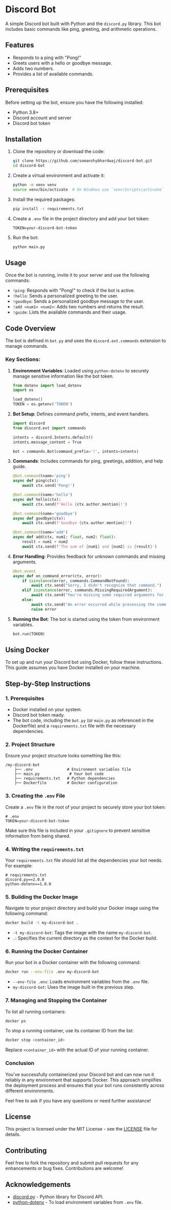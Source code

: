 # Discord Bot

A simple Discord bot built with Python and the `discord.py` library. This bot includes basic commands like ping, greeting, and arithmetic operations.

## Features

- Responds to a ping with "Pong!"
- Greets users with a hello or goodbye message.
- Adds two numbers.
- Provides a list of available commands.

## Prerequisites

Before setting up the bot, ensure you have the following installed:

- Python 3.8+
- Discord account and server
- Discord bot token

## Installation

1. Clone the repository or download the code:

   ```bash
   git clone https://github.com/somanshybhardwaj/discord-bot.git
   cd discord-bot
    ```


2. Create a virtual environment and activate it:

   ```bash
   python -m venv venv
   source venv/bin/activate  # On Windows use `venv\Scripts\activate`
   ```

3. Install the required packages:

   ```bash
   pip install -r requirements.txt
   ```

4. Create a `.env` file in the project directory and add your bot token:

   ```env
   TOKEN=your-discord-bot-token
   ```

5. Run the bot:

   ```bash
   python main.py
   ```

## Usage

Once the bot is running, invite it to your server and use the following commands:

- `!ping`: Responds with "Pong!" to check if the bot is active.
- `!hello`: Sends a personalized greeting to the user.
- `!goodbye`: Sends a personalized goodbye message to the user.
- `!add <num1> <num2>`: Adds two numbers and returns the result.
- `!guide`: Lists the available commands and their usage.

## Code Overview

The bot is defined in `bot.py` and uses the `discord.ext.commands` extension to manage commands.

### Key Sections:

1. **Environment Variables**: Loaded using `python-dotenv` to securely manage sensitive information like the bot token.

   ```python
   from dotenv import load_dotenv
   import os

   load_dotenv()
   TOKEN = os.getenv('TOKEN')
   ```

2. **Bot Setup**: Defines command prefix, intents, and event handlers.

   ```python
   import discord
   from discord.ext import commands

   intents = discord.Intents.default()
   intents.message_content = True

   bot = commands.Bot(command_prefix='!', intents=intents)
   ```

3. **Commands**: Includes commands for ping, greetings, addition, and help guide.

   ```python
   @bot.command(name='ping')
   async def ping(ctx):
       await ctx.send('Pong!')

   @bot.command(name='hello')
   async def hello(ctx):
       await ctx.send(f'Hello {ctx.author.mention}!')

   @bot.command(name='goodbye')
   async def goodbye(ctx):
       await ctx.send(f'Goodbye {ctx.author.mention}!')

   @bot.command(name='add')
   async def add(ctx, num1: float, num2: float):
       result = num1 + num2
       await ctx.send(f'The sum of {num1} and {num2} is {result}')
   ```

4. **Error Handling**: Provides feedback for unknown commands and missing arguments.

   ```python
   @bot.event
   async def on_command_error(ctx, error):
       if isinstance(error, commands.CommandNotFound):
           await ctx.send("Sorry, I didn't recognize that command.")
       elif isinstance(error, commands.MissingRequiredArgument):
           await ctx.send("You're missing some required arguments for this command.")
       else:
           await ctx.send("An error occurred while processing the command.")
           raise error
   ```

5. **Running the Bot**: The bot is started using the token from environment variables.

   ```python
   bot.run(TOKEN)
   ```
## Using Docker

To set up and run your Discord bot using Docker, follow these instructions. This guide assumes you have Docker installed on your machine.

## Step-by-Step Instructions

### 1. Prerequisites

- Docker installed on your system.
- Discord bot token ready.
- The bot code, including the `bot.py` (or `main.py` as referenced in the Dockerfile) and a `requirements.txt` file with the necessary dependencies.

### 2. Project Structure

Ensure your project structure looks something like this:

```
/my-discord-bot
    ├── .env               # Environment variables file
    ├── main.py             # Your bot code
    ├── requirements.txt   # Python dependencies
    ├── Dockerfile         # Docker configuration
```



### 3. Creating the `.env` File

Create a `.env` file in the root of your project to securely store your bot token:

```env
# .env
TOKEN=your-discord-bot-token
```

Make sure this file is included in your `.gitignore` to prevent sensitive information from being shared.

### 4. Writing the `requirements.txt`

Your `requirements.txt` file should list all the dependencies your bot needs. For example:

```text
# requirements.txt
discord.py==2.0.0
python-dotenv==1.0.0
```

### 5. Building the Docker Image

Navigate to your project directory and build your Docker image using the following command:

```bash
docker build -t my-discord-bot .
```

- `-t my-discord-bot`: Tags the image with the name `my-discord-bot`.
- `.`: Specifies the current directory as the context for the Docker build.

### 6. Running the Docker Container

Run your bot in a Docker container with the following command:

```bash
docker run --env-file .env my-discord-bot
```

- `--env-file .env`: Loads environment variables from the `.env` file.
- `my-discord-bot`: Uses the image built in the previous step.

### 7. Managing and Stopping the Container

To list all running containers:

```bash
docker ps
```

To stop a running container, use its container ID from the list:

```bash
docker stop <container_id>
```

Replace `<container_id>` with the actual ID of your running container.



### Conclusion

You've successfully containerized your Discord bot and can now run it reliably in any environment that supports Docker. This approach simplifies the deployment process and ensures that your bot runs consistently across different environments.

Feel free to ask if you have any questions or need further assistance!

## License

This project is licensed under the MIT License - see the [LICENSE](LICENSE) file for details.

## Contributing

Feel free to fork the repository and submit pull requests for any enhancements or bug fixes. Contributions are welcome!

## Acknowledgements

- [discord.py](https://github.com/Rapptz/discord.py) - Python library for Discord API.
- [python-dotenv](https://github.com/theskumar/python-dotenv) - To load environment variables from `.env` file.



